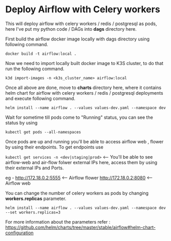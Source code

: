 # Deploy Airflow with Celery workers

This will deploy airflow with celery workers / redis / postgresql as pods, here I've put my python code / DAGs into **dags** directory here.

First build the airflow docker image locally with dags directory using following command.

`docker build -t airflow:local .` 

Now we need to import locally built docker image to K3S cluster, to do that run the following command.

`k3d import-images -n <k3s_cluster_name> airflow:local`

Once all above are done, move to **charts** directory here, where it contains helm chart for airflow with celery workers / redis / postgresql deployments and execute following command.

`helm install --name airflow . --values values-dev.yaml --namespace dev`

Wait for sometime till pods come to "Running" status, you can see the status by using

`kubectl get pods --all-namespaces`

Once pods are up and running you'll be able to access airflow web , flower by using their endpoints. To get endpoints use

`kubectl get services -n <dev|staging|prod>` <-- You'll be able to see airflow-web and air-flow folwer external IPs here, access them by using their external IPs and Ports.

eg - http://172.18.0.2:5555 <-- Airflow flower
     http://172.18.0.2:8080 <-- Airflow web

You can change the number of celery workers as pods by changing **workers.replicas** parameter.

`helm install --name airflow . --values values-dev.yaml --namespace dev --set workers.replicas=3`

For more information about the parameters refer : https://github.com/helm/charts/tree/master/stable/airflow#helm-chart-configuration